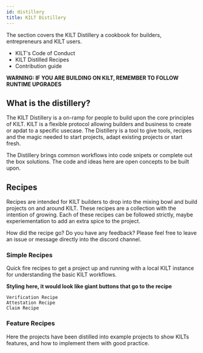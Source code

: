 ```yaml
---
id: distillery
title: KILT Distillery
---
```


The section covers the KILT Distillery a cookbook for builders, entrepreneurs and KILT users.

* KILT's Code of Conduct
* KILT Distilled Recipes
* Contribution guide

**WARNING: IF YOU ARE BUILDING ON KILT, REMEMBER TO FOLLOW RUNTIME UPGRADES**

## What is the distillery?

The KILT Distillery is a on-ramp for people to build upon the core principles of KILT. KILT is a flexible protocol allowing builders and business to create or apdat to a specific usecase. The Distillery is a tool to give tools, recipes and the magic needed to start projects, adapt existing projects or start fresh.

The Distillery brings common workflows into code snipets or complete out the box solutions. The code and ideas here are open concepts to be built upon.

## Recipes

Recipes are intended for KILT builders to drop into the mixing bowl and build projects on and around KILT. These recipes are a collection with the intention of growing. Each of these recipes can be followed strictly, maybe experiementation to add an extra spice to the project.

How did the recipe go? Do you have any feedback? Please feel free to leave an issue or message directly into the discord channel.

### Simple Recipes

Quick fire recipes to get a project up and running with a local KILT instance for understanding the basic KILT workflows.

**Styling here, it would look like giant buttons that go to the recipe** 

``` JS
Verification Recipe
Attestation Recipe
Claim Recipe
```

### Feature Recipes

Here the projects have been distilled into example projects to show KILTs features, and how to implement them with good practice.


